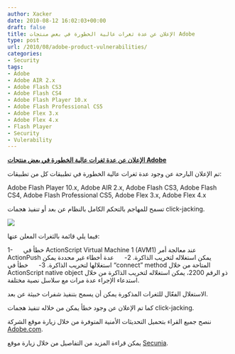 ```yaml
---
author: Xacker
date: 2010-08-12 16:02:03+00:00
draft: false
title: الإعلان عن عدة ثغرات عالية الخطورة في بعض منتجات Adobe
type: post
url: /2010/08/adobe-product-vulnerabilities/
categories:
- Security
tags:
- Adobe
- Adobe AIR 2.x
- Adobe Flash CS3
- Adobe Flash CS4
- Adobe Flash Player 10.x
- Adobe Flash Professional CS5
- Adobe Flex 3.x
- Adobe Flex 4.x
- Flash Player
- Security
- Vulerability
---
```


**[الإعلان عن عدة ثغرات عالية الخطورة في بعض منتجات Adobe](https://www.it-scoop.com/2010/08/adobe-product-vulnerabilities)**




تم الإعلان البارحة عن وجود عدة ثغرات عالية الخطورة في تطبيقات كل من تطبيقات:


Adobe Flash Player 10.x,
Adobe AIR 2.x,
Adobe Flash CS3,
Adobe Flash CS4,
Adobe Flash Professional CS5,
Adobe Flex 3.x,
Adobe Flex 4.x



تسمح للمهاجم بالتحكم الكامل بالنظام عن بعد أو تنفيذ هجمات click-jacking.


[![](https://www.it-scoop.com/wp-content/uploads/2010/04/adobe-security.jpg)
](https://www.it-scoop.com/2010/08/adobe-product-vulnerabilities)


فيما يلي قائمة بالثغرات المعلن عنها:

1-      خطأ في ActionScript Virtual Machine 1 (AVM1) عند معالجة أمر ActionPush يمكن استغلاله لتخريب الذاكرة.
2-      عدة أخطاء غير محددة يمكن استغلالها لتخريب الذاكرة.
3-      خطأ في “connect” method المتاحة من خلال ActionScript native object ذو الرقم 2200، يمكن استغلاله لتخريب الذاكرة من خلال استدعاء الإجراء عدة مرات مع سلاسل نصية مختلفة.

الاستغلال الفعّال للثغرات المذكورة يمكن أن يسمح بتنفيذ شفرات خبيثة عن بعد.

كما تم الإعلان عن وجود خطأ يمكن من خلاله تنفيذ هجمات click-jacking.

ننصح جميع القراء بتحميل التحديثات الأمنية المتوفرة من خلال زيارة موقع الشركة [Adobe.com](http://www.adobe.com/support/security/).

يمكن قراءة المزيد من التفاصيل من خلال زيارة موقع [Secunia](http://secunia.com/advisories/40907).
